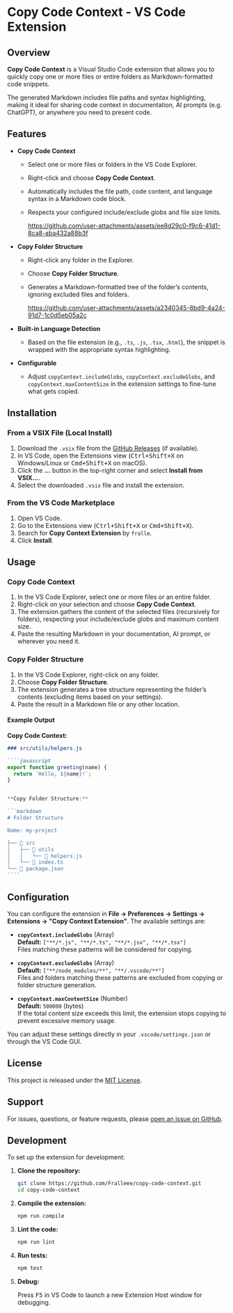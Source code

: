 # Copy Code Context - VS Code Extension

## Overview

**Copy Code Context** is a Visual Studio Code extension that allows you to quickly copy one or more files or entire folders as Markdown-formatted code snippets.

The generated Markdown includes file paths and syntax highlighting, making it ideal for sharing code context in documentation, AI prompts (e.g. ChatGPT), or anywhere you need to present code.

## Features

- **Copy Code Context**

  - Select one or more files or folders in the VS Code Explorer.
  - Right-click and choose **Copy Code Context**.
  - Automatically includes the file path, code content, and language syntax in a Markdown code block.
  - Respects your configured include/exclude globs and file size limits.

    https://github.com/user-attachments/assets/ee8d29c0-f9c6-41d1-8ca8-aba432a88b3f



- **Copy Folder Structure**

  - Right-click any folder in the Explorer.
  - Choose **Copy Folder Structure**.
  - Generates a Markdown-formatted tree of the folder’s contents, ignoring excluded files and folders.
  
    https://github.com/user-attachments/assets/a2340345-8bd9-4a24-91d7-1c0d5eb05a2c

- **Built-in Language Detection**

  - Based on the file extension (e.g., `.ts`, `.js`, `.tsx`, `.html`), the snippet is wrapped with the appropriate syntax highlighting.

- **Configurable**
  - Adjust `copyContext.includeGlobs`, `copyContext.excludeGlobs`, and `copyContext.maxContentSize` in the extension settings to fine-tune what gets copied.

## Installation

### From a VSIX File (Local Install)

1. Download the `.vsix` file from the [GitHub Releases](https://github.com/Fralleee/copy-code-context/releases) (if available).
2. In VS Code, open the Extensions view (<kbd>Ctrl+Shift+X</kbd> on Windows/Linux or <kbd>Cmd+Shift+X</kbd> on macOS).
3. Click the **...** button in the top-right corner and select **Install from VSIX...**.
4. Select the downloaded `.vsix` file and install the extension.

### From the VS Code Marketplace

1. Open VS Code.
2. Go to the Extensions view (<kbd>Ctrl+Shift+X</kbd> or <kbd>Cmd+Shift+X</kbd>).
3. Search for **Copy Context Extension** by `fralle`.
4. Click **Install**.

## Usage

### Copy Code Context

1. In the VS Code Explorer, select one or more files or an entire folder.
2. Right-click on your selection and choose **Copy Code Context**.
3. The extension gathers the content of the selected files (recursively for folders), respecting your include/exclude globs and maximum content size.
4. Paste the resulting Markdown in your documentation, AI prompt, or wherever you need it.

### Copy Folder Structure

1. In the VS Code Explorer, right-click on any folder.
2. Choose **Copy Folder Structure**.
3. The extension generates a tree structure representing the folder’s contents (excluding items based on your settings).
4. Paste the result in a Markdown file or any other location.

#### Example Output

**Copy Code Context:**

`````markdown
### src/utils/helpers.js

````javascript
export function greeting(name) {
  return `Hello, ${name}!`;
}


**Copy Folder Structure:**

```markdown
# Folder Structure

Name: my-project

├── 📁 src
│   ├── 📁 utils
│   │   └── 📄 helpers.js
│   └── 📄 index.ts
└── 📄 package.json
````
`````

## Configuration

You can configure the extension in **File → Preferences → Settings → Extensions → "Copy Context Extension"**. The available settings are:

- **`copyContext.includeGlobs`** (Array)  
  **Default:** `["**/*.js", "**/*.ts", "**/*.jsx", "**/*.tsx"]`  
  Files matching these patterns will be considered for copying.

- **`copyContext.excludeGlobs`** (Array)  
  **Default:** `["**/node_modules/**", "**/.vscode/**"]`  
  Files and folders matching these patterns are excluded from copying or folder structure generation.

- **`copyContext.maxContentSize`** (Number)  
  **Default:** `500000` (bytes)  
  If the total content size exceeds this limit, the extension stops copying to prevent excessive memory usage.

You can adjust these settings directly in your `.vscode/settings.json` or through the VS Code GUI.

## License

This project is released under the [MIT License](LICENSE).

## Support

For issues, questions, or feature requests, please [open an issue on GitHub](https://github.com/Fralleee/copy-code-context/issues).

## Development

To set up the extension for development:

1. **Clone the repository:**

   ```bash
   git clone https://github.com/Fralleee/copy-code-context.git
   cd copy-code-context
   ```

2. **Compile the extension:**

   ```bash
   npm run compile
   ```

3. **Lint the code:**

   ```bash
   npm run lint
   ```

4. **Run tests:**

   ```bash
   npm test
   ```

5. **Debug:**

   Press <kbd>F5</kbd> in VS Code to launch a new Extension Host window for debugging.
